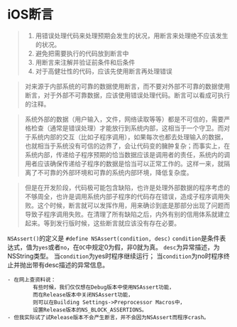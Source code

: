 # iOS断言

> 1. 用错误处理代码来处理预期会发生的状况，用断言来处理绝不应该发生的状况。
> 2. 避免把需要执行的代码放到断言中
> 3. 用断言来注解并验证前条件和后条件
> 4. 对于高健壮性的代码，应该先使用断言再处理错误

> 对来源于内部系统的可靠的数据使用断言，而不要对外部不可靠的数据使用断言，对于外部不可靠数据，应该使用错误处理代码。断言可以看成可执行的注释。

> 系统外部的数据（用户输入，文件，网络读取等等）都是不可信的，需要严格检查（通常是错误处理）才能放行到系统内部，这相当于一个守卫。而对于系统内部的交互（比如子程序调用），如果每次也都去处理输入的数据，也就相当于系统没有可信的边界了，会让代码变的臃肿复杂；而事实上，在系统内部，传递给子程序预期的恰当数据应该是调用者的责任，系统内的调用者应该确保传递给子程序的数据是恰当可以正常工作的。这样一来，就隔离了不可靠的外部环境和可靠的系统内部环境，降低复杂度。

> 但是在开发阶段，代码极可能包含缺陷，也许是处理外部数据的程序考虑的不够周全，也许是调用系统内部子程序的代码存在错误，造成子程序调用失败。这个时候，断言就可以发挥作用，用来确诊到底是那部分出现了问题而导致子程序调用失败。在清理了所有缺陷之后，内外有别的信用体系就建立起来。等到发行版时候，这些断言就应该没有存在必要。

`NSAssert()`的定义是
`#define NSAssert(condition, desc)`
`condition`是条件表达式，值为`yes`或者`no`，在`OC`中规定0为假，非0就为真。
`desc`为异常描述，为NSString类型。
当`condition`为yes时程序继续运行；
当`condition`为no时程序终止并抛出带有desc描述的异常信息。


```
- 在网上查资料说：
        有些时候，我们仅仅想在Debug版本中使用NSAssert功能，
        而在Release版本中关闭NSAssert功能，
        则可以在Building Settings->Preprocessor Macros中，
        设置Release版本的NS_BLOCK_ASSERTIONS。
- 但我实际试了试Release版本不会产生断言，并不会因为NSAssert而程序crash。
```

